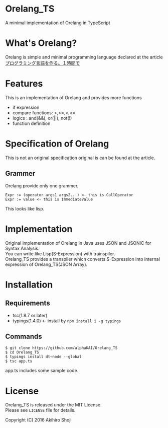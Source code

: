 # Orelang\_TS
A minimal implementation of Orelang in TypeScript

# What's Orelang?
Orelang is simple and minimal programming language declared at the article[プログラミング言語を作る。１時間で](http://qiita.com/shuetsu@github/items/ac21e597265d6bb906dc)  

# Features
This is an implementation of Orelang and provides more functions

* if expression
* compare functions: >,>=,<,<=
* logics : and(&&), or(||), not(!)
* function definition

# Specification of Orelang
This is not an original specification original is can be found at the article.  

## Grammer
Orelang provide only one grammer.
  
`Expr := (operator args1 args2...) <- this is CallOperator`  
`Expr := value <- this is ImmediateValue`
  
This looks like lisp.  
  
  
# Implementation
Original implementation of Orelang in Java uses JSON and JSONIC for Syntax Analysis.  
You can write like Lisp(S-Expression) with trainspiler.  
Orelang\_TS provides a transpiler which converts S-Expression into internal expression of Orelang\_TS(JSON Array).  
  
  
# Installation
## Requirements

- tsc(1.8.7 or later)
- typings(1.4.0) <- install by `npm install i -g typings`

## Commands

```zsh:
$ git clone https://github.com/alphaKAI/Orelang_TS
$ cd Orelang_TS
$ typings install dt~node --global
$ tsc app.ts
```

app.ts includes some sample code.  


# License
Orelang\_TS is released under the MIT License.  
Please see `LICENSE` file for details.  

Copyright (C) 2016 Akihiro Shoji
